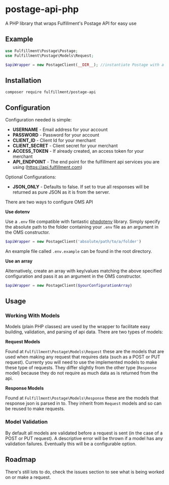 # postage-api-php
A PHP library that wraps Fulfillment's Postage API for easy use

## Example

```php
use Fulfillment\Postage\Postage;
use Fulfillment\Postage\Models\Request;

$apiWrapper = new PostageClient(__DIR__); //instantiate Postage with a configuration file or array of settings

```

## Installation

```
composer require fulfillment/postage-api
```

## Configuration

Configuration needed is simple:

* **USERNAME** - Email address for your account
* **PASSWORD** - Password for your account
* **CLIENT_ID** - Client Id for your merchant
* **CLIENT_SECRET** - Client secret for your merchant
* **ACCESS_TOKEN** - If already created, an access token for your merchant
* **API_ENDPOINT** - The end point for the fulfillment api services you are using (https://api.fulfillment.com)

Optional Configurations:

* **JSON_ONLY** - Defaults to false. If set to true all responses will be returned as pure JSON as it is from the server.

There are two ways to configure OMS API

**Use dotenv**

Use a `.env` file compatible with fantastic [phpdotenv](https://github.com/vlucas/phpdotenv) library. Simply specify the absolute path to the folder containing your `.env` file as an argument in the OMS constructor.

```php
$apiWrapper = new PostageClient('absolute/path/to/a/folder')
```

An example file called `.env.example` can be found in the root directory.

**Use an array**

Alternatively, create an array with key/values matching the above specified configuration and pass it as an argument in the OMS constructor.

```php
$apiWrapper = new PostageClient($yourConfigurationArray)
```

## Usage

### Working With Models

Models (plain PHP classes) are used by the wrapper to facilitate easy building, validation, and parsing of api data. There are two types of models:

**Request Models**

Found at `Fulfillment\Postage\Models\Request` these are the models that are used when making any request that requires data (such as a POST or PUT request). Currenty you will need to use the implemented models to make these type of requests. They differ slightly from the other type (`Response` model) because they do not require as much data as is returned from the api.


**Response Models**

Found at `Fulfillment\Postage\Models\Response` these are the models that response json is parsed in to. They inherit from `Request` models and so can be reused to make requests.


### Model Validation

By default all models are validated before a request is sent (in the case of a POST or PUT request). A descriptive error will be thrown if a model has any validation failures. Eventually this will be a configurable option.

## Roadmap

There's still lots to do, check the issues section to see what is being worked on or make a request.